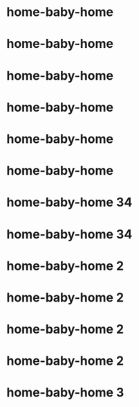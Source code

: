 # home-baby-home

# home-baby-home
# home-baby-home
# home-baby-home
# home-baby-home
# home-baby-home
# home-baby-home 34
# home-baby-home 34
# home-baby-home 2
# home-baby-home 2
# home-baby-home 2
# home-baby-home 2
# home-baby-home 3
